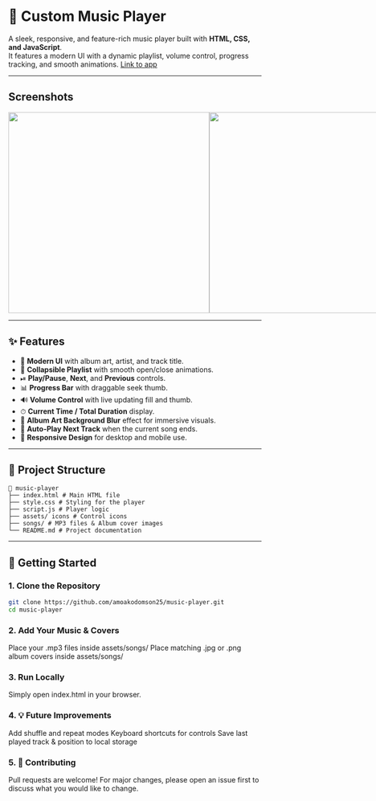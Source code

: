 # 🎵 Custom Music Player 

A sleek, responsive, and feature-rich music player built with **HTML, CSS, and JavaScript**.  
It features a modern UI with a dynamic playlist, volume control, progress tracking, and smooth animations.
[Link to app](https://music-player-alpha-navy.vercel.app/)

---
## Screenshots
<div style="display: flex">
<img src="https://github.com/amoakodomson25/ImageLibrary/blob/main/Music%20Player/MainScreen.png" width="400px" height="400px" /> 
<img src="https://github.com/amoakodomson25/ImageLibrary/blob/main/Music%20Player/OpenedPlaylist.png" width="400px" height="400px" />
</div>

---

## ✨ Features

- 🎨 **Modern UI** with album art, artist, and track title.
- 📜 **Collapsible Playlist** with smooth open/close animations.
- ⏯ **Play/Pause**, **Next**, and **Previous** controls.
- 📊 **Progress Bar** with draggable seek thumb.
- 🔊 **Volume Control** with live updating fill and thumb.
- ⏱ **Current Time / Total Duration** display.
- 📀 **Album Art Background Blur** effect for immersive visuals.
- 🔄 **Auto-Play Next Track** when the current song ends.
- 📱 **Responsive Design** for desktop and mobile use.

---

## 📂 Project Structure
```
📁 music-player
├── index.html # Main HTML file
├── style.css # Styling for the player
├── script.js # Player logic
├── assets/ icons # Control icons 
├── songs/ # MP3 files & Album cover images
└── README.md # Project documentation
```
---

## 🚀 Getting Started

### 1. Clone the Repository
```bash
git clone https://github.com/amoakodomson25/music-player.git
cd music-player
```
### 2. Add Your Music & Covers
Place your .mp3 files inside assets/songs/
Place matching .jpg or .png album covers inside assets/songs/

### 3. Run Locally
Simply open index.html in your browser.

### 4. 💡 Future Improvements
Add shuffle and repeat modes
Keyboard shortcuts for controls
Save last played track & position to local storage

### 5. 🤝 Contributing
Pull requests are welcome!
For major changes, please open an issue first to discuss what you would like to change.


